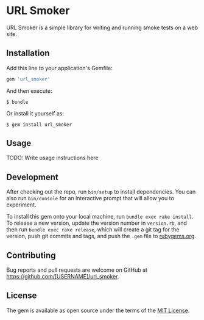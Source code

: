 # URL Smoker

URL Smoker is a simple library for writing and running smoke tests
on a web site.

## Installation

Add this line to your application's Gemfile:

```ruby
gem 'url_smoker'
```

And then execute:

    $ bundle

Or install it yourself as:

    $ gem install url_smoker

## Usage

TODO: Write usage instructions here

## Development

After checking out the repo, run `bin/setup` to install dependencies. You can also run `bin/console` for an interactive prompt that will allow you to experiment.

To install this gem onto your local machine, run `bundle exec rake install`. To release a new version, update the version number in `version.rb`, and then run `bundle exec rake release`, which will create a git tag for the version, push git commits and tags, and push the `.gem` file to [rubygems.org](https://rubygems.org).

## Contributing

Bug reports and pull requests are welcome on GitHub at https://github.com/[USERNAME]/url_smoker.


## License

The gem is available as open source under the terms of the [MIT License](http://opensource.org/licenses/MIT).

